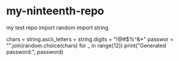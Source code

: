 # my-ninteenth-repo
my test repo
import random
import string

chars = string.ascii_letters + string.digits + "!@#$%^&*"
passwor = "".join(random.choice(chars) for _ in range(12))
print("Generated password:", password)
